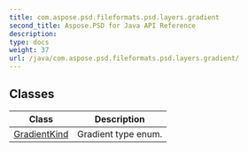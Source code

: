 ```yaml
---
title: com.aspose.psd.fileformats.psd.layers.gradient
second_title: Aspose.PSD for Java API Reference
description: 
type: docs
weight: 37
url: /java/com.aspose.psd.fileformats.psd.layers.gradient/
---
```



## Classes

| Class | Description |
| --- | --- |
| [GradientKind](../com.aspose.psd.fileformats.psd.layers.gradient/gradientkind) | Gradient type enum. |
